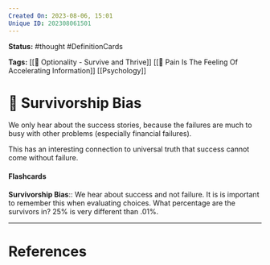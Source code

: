 ```yaml
---
Created On: 2023-08-06, 15:01
Unique ID: 202308061501
---
```

**Status:** #thought #DefinitionCards 

**Tags:** [[📗 Optionality - Survive and Thrive]]  [[🤕 Pain Is The Feeling Of Accelerating Information]] [[Psychology]]

# 🥇 Survivorship Bias

We only hear about the success stories, because the failures are much to busy with other problems (especially financial failures). 

This has an interesting connection to universal truth that success cannot come without failure.


#### Flashcards

**Survivorship Bias**:: We hear about success and not failure. It is is important to remember this when evaluating choices. What percentage are the survivors in? 25% is very different than .01%. 
<!--SR:!2023-08-17,8,250-->




---
# References
